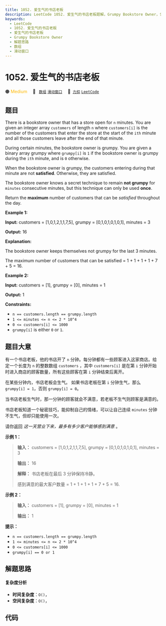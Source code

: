 ```yaml
---
title: 1052. 爱生气的书店老板
description: LeetCode 1052. 爱生气的书店老板题解，Grumpy Bookstore Owner，包含解题思路、复杂度分析以及完整的 JavaScript 代码实现。
keywords:
  - LeetCode
  - 1052. 爱生气的书店老板
  - 爱生气的书店老板
  - Grumpy Bookstore Owner
  - 解题思路
  - 数组
  - 滑动窗口
---
```


# 1052. 爱生气的书店老板

🟠 <font color=#ffb800>Medium</font>&emsp; 🔖&ensp; [`数组`](/tag/array.md) [`滑动窗口`](/tag/sliding-window.md)&emsp; 🔗&ensp;[`力扣`](https://leetcode.cn/problems/grumpy-bookstore-owner) [`LeetCode`](https://leetcode.com/problems/grumpy-bookstore-owner)

## 题目

There is a bookstore owner that has a store open for `n` minutes. You are
given an integer array `customers` of length `n` where `customers[i]` is the
number of the customers that enter the store at the start of the `ith` minute
and all those customers leave after the end of that minute.

During certain minutes, the bookstore owner is grumpy. You are given a binary
array grumpy where `grumpy[i]` is `1` if the bookstore owner is grumpy during
the `ith` minute, and is `0` otherwise.

When the bookstore owner is grumpy, the customers entering during that minute
are not **satisfied**. Otherwise, they are satisfied.

The bookstore owner knows a secret technique to remain **not grumpy** for
`minutes` consecutive minutes, but this technique can only be used **once**.

Return the **maximum** number of customers that can be _satisfied_ throughout
the day.



**Example 1:**

**Input:** customers = [1,0,1,2,1,1,7,5], grumpy = [0,1,0,1,0,1,0,1], minutes
= 3

**Output:** 16

**Explanation:**

The bookstore owner keeps themselves not grumpy for the last 3 minutes.

The maximum number of customers that can be satisfied = 1 + 1 + 1 + 1 + 7 + 5
= 16.

**Example 2:**

**Input:** customers = [1], grumpy = [0], minutes = 1

**Output:** 1



**Constraints:**

  * `n == customers.length == grumpy.length`
  * `1 <= minutes <= n <= 2 * 10^4`
  * `0 <= customers[i] <= 1000`
  * `grumpy[i]` is either `0` or `1`.


## 题目大意

有一个书店老板，他的书店开了 `n` 分钟。每分钟都有一些顾客进入这家商店。给定一个长度为 `n` 的整数数组 `customers` ，其中
`customers[i]` 是在第 `i` 分钟开始时进入商店的顾客数量，所有这些顾客在第 `i` 分钟结束后离开。

在某些分钟内，书店老板会生气。 如果书店老板在第 `i` 分钟生气，那么 `grumpy[i] = 1`，否则 `grumpy[i] = 0`。

当书店老板生气时，那一分钟的顾客就会不满意，若老板不生气则顾客是满意的。

书店老板知道一个秘密技巧，能抑制自己的情绪，可以让自己连续 `minutes` 分钟不生气，但却只能使用一次。

请你返回 _这一天营业下来，最多有多少客户能够感到满意_ 。  


**示例 1：**

> 
> 
> 
> 
> 
> **输入：** customers = [1,0,1,2,1,1,7,5], grumpy = [0,1,0,1,0,1,0,1], minutes = 3
> 
> **输出：** 16
> 
> **解释：** 书店老板在最后 3 分钟保持冷静。
> 
> 感到满意的最大客户数量 = 1 + 1 + 1 + 1 + 7 + 5 = 16.
> 
> 

**示例 2：**

> 
> 
> 
> 
> 
> **输入：** customers = [1], grumpy = [0], minutes = 1
> 
> **输出：** 1



**提示：**

  * `n == customers.length == grumpy.length`
  * `1 <= minutes <= n <= 2 * 10^4`
  * `0 <= customers[i] <= 1000`
  * `grumpy[i] == 0 or 1`


## 解题思路

#### 复杂度分析

- **时间复杂度**：`O()`，
- **空间复杂度**：`O()`，

## 代码

```javascript

```